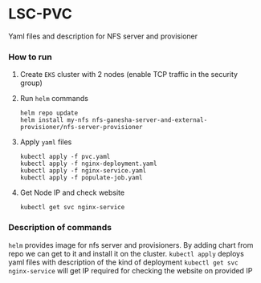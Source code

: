 # LSC-PVC
Yaml files and description for NFS server and provisioner

### How to run
1. Create `EKS` cluster with 2 nodes (enable TCP traffic in the security group)
2. Run `helm` commands  
    ```helm repo add nfs-ganesha-server-and-external-provisioner https://kubernetes-sigs.github.io/nfs-ganesha-server-and-external-provisioner/
    helm repo update
    helm install my-nfs nfs-ganesha-server-and-external-provisioner/nfs-server-provisioner
    ```
3. Apply `yaml` files
    ```
    kubectl apply -f pvc.yaml
    kubectl apply -f nginx-deployment.yaml
    kubectl apply -f nginx-service.yaml
    kubectl apply -f populate-job.yaml
    ```

4. Get Node IP and check website
    ```
    kubectl get svc nginx-service
    ```

### Description of commands
`helm` provides image for nfs server and provisioners. By adding chart from repo we can get to it and install it on the cluster.
`kubectl apply` deploys yaml files with description of the kind of deployment
`kubectl get svc nginx-service` will get IP required for checking the website on provided IP